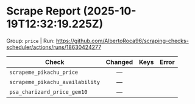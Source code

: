 # Scrape Report (2025-10-19T12:32:19.225Z)

Group: `price`  |  Run: https://github.com/AlbertoRoca96/scraping-checks-scheduler/actions/runs/18630424277

| Check | Changed | Keys | Error |
|---|:---:|:--|:--|
| `scrapeme_pikachu_price` | — |  |  |
| `scrapeme_pikachu_availability` | — |  |  |
| `psa_charizard_price_gem10` | — |  |  |

